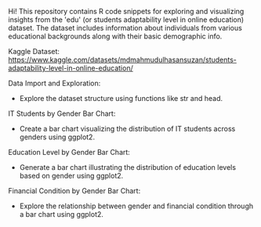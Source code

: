Hi! This repository contains R code snippets for exploring and visualizing insights from the 'edu' (or students adaptability level in online education) dataset. The dataset includes information about individuals from various educational backgrounds along with their basic demographic info.

Kaggle Dataset: https://www.kaggle.com/datasets/mdmahmudulhasansuzan/students-adaptability-level-in-online-education/

Data Import and Exploration:
- Explore the dataset structure using functions like str and head.

IT Students by Gender Bar Chart:
- Create a bar chart visualizing the distribution of IT students across genders using ggplot2.

Education Level by Gender Bar Chart:
- Generate a bar chart illustrating the distribution of education levels based on gender using ggplot2.

Financial Condition by Gender Bar Chart:
- Explore the relationship between gender and financial condition through a bar chart using ggplot2.
